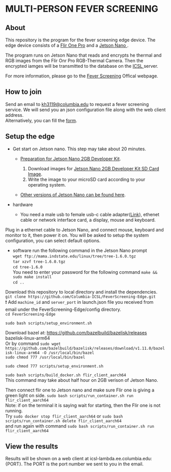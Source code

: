 # MULTI-PERSON FEVER SCREENING

## About
This repository is the program for the fever screening edge device. The edge device consists of a <a href="https://www.amazon.com/Thermal-Imaging-Android-USB-C-Resolution/dp/B0716ZGL7C" target="_blank">Flir One Pro</a> and a <a href="https://usedipaq.com/products/nvidia-jetson-nano-developer-kit-2gb" target="_blank">Jetson Nano </a>.

The program runs on Jetson Nano that reads and encrypts he thermal and RGB images from the Flir Onr Pro RGB-Thermal Camera. Then the encrypted iamges will be transmitted to the database on the <a href="http://icsl.ee.columbia.edu/" target="_blank">ICSL </a> server.

For more information, please go to the <a href="http://icsl.ee.columbia.edu/FeverScreening/" target="_blank">Fever Screening</a> Offical webpage.

## How to join
Send an email to kh3119@columbia.edu to request a fever screening service. We will send you an json configuration file along with the web client address. \
Alternatively, you can fill the <a href="https://forms.gle/HrrUpZk58gDJknvZ8" target="_blank">form</a>.


## Setup the edge
* Get start on Jetson nano. This step may take about 20 minutes. 

  * <a href="https://developer.nvidia.com/embedded/learn/get-started-jetson-nano-2gb-devkit" target="_blank">Preparation for Jetson Nano 2GB Developer Kit</a>. 
    1. Download images for <a href="https://developer.nvidia.com/jetson-nano-2gb-sd-card-image">Jetson Nano 2GB Developer Kit SD Card Image</a>.
    2. Write the image to your microSD card according to your operating system. 

  * <a href="https://developer.nvidia.com/embedded/learn/getting-started-jetson" target="_blank">Other versions of Jetson Nano can be found here</a>.

* hardware
  * You need a male usb to female usb-c cable adapter(<a href="https://www.amazon.com/5inch-USB-3-1-Adapter-Pack/dp/B087R1GZ1Q/" target="_blank">Link</a>), ethenet cable or network interface card, a display, mouse and keyboard.
 
Plug in a ethernet cable to Jetson Nano, and connect mouse, keyboard and monitor to it, then power it on. You will be asked to setup the system configuration, you can select default options. 

* software
run the following command in the Jetson Nano prompt\
`wget ftp://mama.indstate.edu/linux/tree/tree-1.6.0.tgz`\
`tar xzvf tree-1.6.0.tgz`\
`cd tree-1.6.0`\
You need to enter your password for the following command
`make && sudo make install`\
`cd ..`

Download this repository to local directory and install the dependencies.\
`git clone https://github.com/Columbia-ICSL/FeverScreening-Edge.git`\
:heavy_exclamation_mark:  Add `machine_id` and `server_port` in launch.json file you received from email under the FeverScreening-Edge/config directory.\
`cd FeverScreening-Edge`

`sudo bash scripts/setup_environment.sh`

Download bazel at: https://github.com/bazelbuild/bazelisk/releases bazelisk-linux-arm64\
Or by command `sudo wget https://github.com/bazelbuild/bazelisk/releases/download/v1.11.0/bazelisk-linux-arm64 -O /usr/local/bin/bazel`\
`sudo chmod 777 /usr/local/bin/bazel`

`sudo chmod 777 scripts/setup_environment.sh`

`sudo bash scripts/build_docker.sh flir_client_aarch64`\
This command may take about half hour on 2GB verison of Jetson Nano.

Then connect flir one to Jetson nano and make sure Flir one is giving a green light on side. 
`sudo bash scripts/run_container.sh run flir_client_aarch64`\
Note: if on the terminal it is saying wait for starting, then the Flir one is not running. \
Try `sudo docker stop flir_client_aarch64` or `sudo bash scripts/run_container.sh delete flir_client_aarch64`\
and run again with command `sudo bash scripts/run_container.sh run flir_client_aarch64`

## View the results
Results will be shown on a web client at icsl-lambda.ee.columbia.edu:{PORT}. The PORT is the port number we sent to you in the email.

